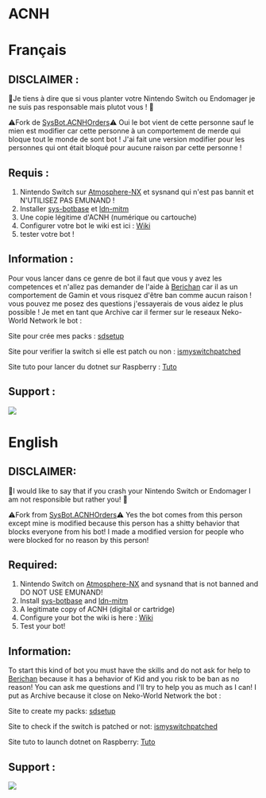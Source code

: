 # ACNH

# Français

## DISCLAIMER :

📛Je tiens à dire que si vous planter votre Nintendo Switch ou Endomager je ne suis pas responsable mais plutot vous ! 📛

⚠️Fork de [SysBot.ACNHOrders](https://github.com/berichan/SysBot.ACNHOrders)⚠️
Oui le bot vient de cette personne sauf le mien est modifier car cette personne à un comportement de merde qui bloque tout le monde de sont bot !
J'ai fait une version modifier pour les personnes qui ont était bloqué pour aucune raison par cette personne !

## Requis :

1. Nintendo Switch sur [Atmosphere-NX](https://github.com/Atmosphere-NX/Atmosphere) et sysnand qui n'est pas bannit et N'UTILISEZ PAS EMUNAND !
2. Installer [sys-botbase](https://github.com/olliz0r/sys-botbase) et [ldn-mitm](https://github.com/spacemeowx2/ldn_mitm/)
3. Une copie légitime d'ACNH (numérique ou cartouche)
4. Configurer votre bot le wiki est ici : [Wiki](https://github.com/berichan/SysBot.ACNHOrders/wiki/Discord-bot-setup)
5. tester votre bot !

## Information :

Pour vous lancer dans ce genre de bot il faut que vous y avez les competences et n'allez pas demander de l'aide à [Berichan](https://github.com/berichan) car il as un comportement de Gamin et vous risquez d'être ban comme aucun raison !
vous pouvez me posez des questions j'essayerais de vous aidez le plus possible !
Je met en tant que Archive car il fermer sur le reseaux Neko-World Network le bot : 

Site pour crée mes packs : [sdsetup](https://www.sdsetup.com/)

Site pour verifier la switch si elle est patch ou non : [ismyswitchpatched](https://ismyswitchpatched.com/)

Site tuto pour lancer du dotnet sur Raspberry :  [Tuto](https://www.petecodes.co.uk/install-and-use-microsoft-dot-net-5-with-the-raspberry-pi/)

## Support :
[<img src="https://canary.discordapp.com/api/guilds/941750925649936404/widget.png?style=banner2">](https://discord.com/invite/nQHSgmnF2k)

# English

## DISCLAIMER:

📛I would like to say that if you crash your Nintendo Switch or Endomager I am not responsible but rather you! 📛

⚠️Fork from [SysBot.ACNHOrders](https://github.com/berichan/SysBot.ACNHOrders)⚠️
Yes the bot comes from this person except mine is modified because this person has a shitty behavior that blocks everyone from his bot!
I made a modified version for people who were blocked for no reason by this person!

## Required:

1. Nintendo Switch on [Atmosphere-NX](https://github.com/Atmosphere-NX/Atmosphere) and sysnand that is not banned and DO NOT USE EMUNAND!
2. Install [sys-botbase](https://github.com/olliz0r/sys-botbase) and [ldn-mitm](https://github.com/spacemeowx2/ldn_mitm/)
3. A legitimate copy of ACNH (digital or cartridge)
4. Configure your bot the wiki is here : [Wiki](https://github.com/berichan/SysBot.ACNHOrders/wiki/Discord-bot-setup)
5. Test your bot!

## Information:

To start this kind of bot you must have the skills and do not ask for help to [Berichan](https://github.com/berichan) because it has a behavior of Kid and you risk to be ban as no reason!
You can ask me questions and I'll try to help you as much as I can!
I put as Archive because it close on Neko-World Network the bot : 

Site to create my packs: [sdsetup](https://www.sdsetup.com/)

Site to check if the switch is patched or not: [ismyswitchpatched](https://ismyswitchpatched.com/)

Site tuto to launch dotnet on Raspberry: [Tuto](https://www.petecodes.co.uk/install-and-use-microsoft-dot-net-5-with-the-raspberry-pi/)

## Support :
[<img src="https://canary.discordapp.com/api/guilds/941750925649936404/widget.png?style=banner2">](https://discord.com/invite/nQHSgmnF2k)
